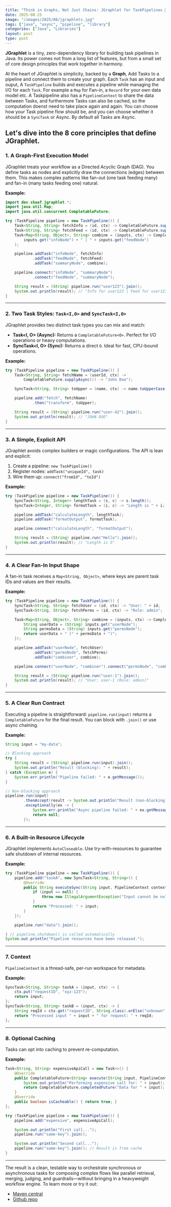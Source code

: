 ```yaml
---
title: "Think in Graphs, Not Just Chains: JGraphlet for TaskPipelines 🚀"
date: 2025-08-25
image: "/images/2025/08/jgraphlets.jpg"
tags: ["java", "async", "pipeline", "library"]
categories: ["Java", "Libraries"]
layout: post
type: post
---
```


**JGraphlet** is a tiny, zero-dependency library for building task pipelines in Java. Its power comes not from a long list of features, but from a small set of core design principles that work together in harmony.

At the heart of JGraphlet is simplicity, backed by a **Graph**, Add Tasks to a pipeline and connect them to create your graph. 
Each `Task` has an input and ouput, A `TaskPipeline` builds and executes a pipeline while managing the I/O for each `Task`. For example a `Map` for Fan-in, a `Record` for your own data model etc. A Taskpipeline also has a `PipelineContext` to share the data between Tasks, and furthermore Tasks can also be cached, so the computation doenst need to take place again and again. 
You can choose how your Task pipeline flow should be, and you can choose whether it should be a `SyncTask` or Async. By default all Tasks are Async.

Let's dive into the 8 core principles that define JGraphlet.
---

### 1. A Graph-First Execution Model

JGraphlet treats your workflow as a Directed Acyclic Graph (DAG). You define tasks as nodes and explicitly draw the connections (edges) between them. This makes complex patterns like fan-out (one task feeding many) and fan-in (many tasks feeding one) natural.

**Example:**

```java
import dev.shaaf.jgraphlet.*;
import java.util.Map;
import java.util.concurrent.CompletableFuture;

try (TaskPipeline pipeline = new TaskPipeline()) {
    Task<String, String> fetchInfo = (id, ctx) -> CompletableFuture.supplyAsync(() -> "Info for " + id);
    Task<String, String> fetchFeed = (id, ctx) -> CompletableFuture.supplyAsync(() -> "Feed for " + id);
    Task<Map<String, Object>, String> combine = (inputs, ctx) -> CompletableFuture.supplyAsync(() ->
        inputs.get("infoNode") + " | " + inputs.get("feedNode")
    );

    pipeline.addTask("infoNode", fetchInfo)
            .addTask("feedNode", fetchFeed)
            .addTask("summaryNode", combine);

    pipeline.connect("infoNode", "summaryNode")
            .connect("feedNode", "summaryNode");

    String result = (String) pipeline.run("user123").join();
    System.out.println(result); // "Info for user123 | Feed for user123"
}
```

---

### 2. Two Task Styles: `Task<I,O>` and `SyncTask<I,O>`

JGraphlet provides two distinct task types you can mix and match:

- **Task<I, O> (Async):** Returns a `CompletableFuture<O>`. Perfect for I/O operations or heavy computations.
- **SyncTask<I, O> (Sync):** Returns a direct `O`. Ideal for fast, CPU-bound operations.

**Example:**

```java
try (TaskPipeline pipeline = new TaskPipeline()) {
    Task<String, String> fetchName = (userId, ctx) ->
        CompletableFuture.supplyAsync(() -> "John Doe");

    SyncTask<String, String> toUpper = (name, ctx) -> name.toUpperCase();

    pipeline.add("fetch", fetchName)
            .then("transform", toUpper);

    String result = (String) pipeline.run("user-42").join();
    System.out.println(result); // "JOHN DOE"
}
```

---

### 3. A Simple, Explicit API

JGraphlet avoids complex builders or magic configurations. The API is lean and explicit:

1. Create a pipeline: `new TaskPipeline()`
2. Register nodes: `addTask("uniqueId", task)`
3. Wire them up: `connect("fromId", "toId")`

**Example:**

```java
try (TaskPipeline pipeline = new TaskPipeline()) {
    SyncTask<String, Integer> lengthTask = (s, c) -> s.length();
    SyncTask<Integer, String> formatTask = (i, c) -> "Length is " + i;

    pipeline.addTask("calculateLength", lengthTask);
    pipeline.addTask("formatOutput", formatTask);

    pipeline.connect("calculateLength", "formatOutput");

    String result = (String) pipeline.run("Hello").join();
    System.out.println(result); // "Length is 5"
}
```

---

### 4. A Clear Fan-In Input Shape

A fan-in task receives a `Map<String, Object>`, where keys are parent task IDs and values are their results.

**Example:**

```java
try (TaskPipeline pipeline = new TaskPipeline()) {
    SyncTask<String, String> fetchUser = (id, ctx) -> "User: " + id;
    SyncTask<String, String> fetchPerms = (id, ctx) -> "Role: admin";

    Task<Map<String, Object>, String> combine = (inputs, ctx) -> CompletableFuture.supplyAsync(() -> {
        String userData = (String) inputs.get("userNode");
        String permsData = (String) inputs.get("permsNode");
        return userData + " (" + permsData + ")";
    });

    pipeline.addTask("userNode", fetchUser)
            .addTask("permsNode", fetchPerms)
            .addTask("combiner", combine);

    pipeline.connect("userNode", "combiner").connect("permsNode", "combiner");

    String result = (String) pipeline.run("user-1").join();
    System.out.println(result); // "User: user-1 (Role: admin)"
}
```

---

### 5. A Clear Run Contract

Executing a pipeline is straightforward: `pipeline.run(input)` returns a `CompletableFuture` for the final result. You can block with `.join()` or use async chaining.

**Example:**

```java
String input = "my-data";

// Blocking approach
try {
    String result = (String) pipeline.run(input).join();
    System.out.println("Result (blocking): " + result);
} catch (Exception e) {
    System.err.println("Pipeline failed: " + e.getMessage());
}

// Non-blocking approach
pipeline.run(input)
        .thenAccept(result -> System.out.println("Result (non-blocking): " + result))
        .exceptionally(ex -> {
            System.err.println("Async pipeline failed: " + ex.getMessage());
            return null;
        });
```

---

### 6. A Built-in Resource Lifecycle

JGraphlet implements `AutoCloseable`. Use try-with-resources to guarantee safe shutdown of internal resources.

**Example:**

```java
try (TaskPipeline pipeline = new TaskPipeline()) {
    pipeline.add("taskA", new SyncTask<String, String>() {
        @Override
        public String executeSync(String input, PipelineContext context) {
            if (input == null) {
                throw new IllegalArgumentException("Input cannot be null");
            }
            return "Processed: " + input;
        }
    });

    pipeline.run("data").join();

} // pipeline.shutdown() is called automatically
System.out.println("Pipeline resources have been released.");
```

---

### 7. Context

`PipelineContext` is a thread-safe, per-run workspace for metadata.

**Example:**

```java
SyncTask<String, String> taskA = (input, ctx) -> {
    ctx.put("requestID", "xyz-123");
    return input;
};
SyncTask<String, String> taskB = (input, ctx) -> {
    String reqId = ctx.get("requestID", String.class).orElse("unknown");
    return "Processed input " + input + " for request: " + reqId;
};

```

---

### 8. Optional Caching
Tasks can opt into caching to prevent re-computation.

**Example:**

```java
Task<String, String> expensiveApiCall = new Task<>() {
    @Override
    public CompletableFuture<String> execute(String input, PipelineContext context) {
        System.out.println("Performing expensive call for: " + input);
        return CompletableFuture.completedFuture("Data for " + input);
    }
    @Override
    public boolean isCacheable() { return true; }
};

try (TaskPipeline pipeline = new TaskPipeline()) {
    pipeline.add("expensive", expensiveApiCall);

    System.out.println("First call...");
    pipeline.run("same-key").join();

    System.out.println("Second call...");
    pipeline.run("same-key").join(); // Result is from cache
}
```

---

The result is a clean, testable way to orchestrate synchronous or asynchronous tasks for composing complex flows like parallel retrieval, merging, judging, and guardrails—without bringing in a heavyweight workflow engine. To learn more or try it out:

- [Maven central](https://mvnrepository.com/artifact/dev.shaaf.jgraphlet/jgraphlet)
- [Github repo](https://github.com/sshaaf/jgraphlet)

